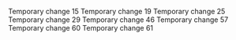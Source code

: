 Temporary change 15
Temporary change 19
Temporary change 25
Temporary change 29
Temporary change 46
Temporary change 57
Temporary change 60
Temporary change 61
